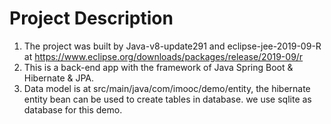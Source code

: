 
# Project Description
1. The project was built by Java-v8-update291 and eclipse-jee-2019-09-R at https://www.eclipse.org/downloads/packages/release/2019-09/r
2. This is a back-end app with the framework of Java Spring Boot & Hibernate & JPA.
3. Data model is at src/main/java/com/imooc/demo/entity, the hibernate entity bean can be used to create tables in database. we use sqlite as database for this demo.


